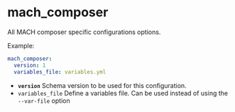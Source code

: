 # mach_composer

All MACH composer specific configurations options.

Example:

```yaml
mach_composer:
  version: 1
  variables_file: variables.yml
```

- **`version`** Schema version to be used for this configuration.
- `variables_file` Define a variables file. Can be used instead of using the `--var-file` option
